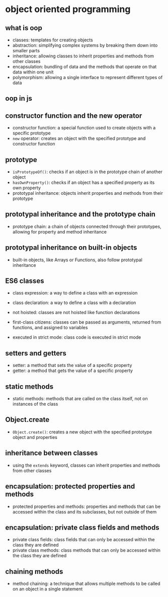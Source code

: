 # object oriented programming

## what is oop

- classes: templates for creating objects
- abstraction: simplifying complex systems by breaking them down into smaller parts
- inheritance: allowing classes to inherit properties and methods from other classes
- encapsulation: bundling of data and the methods that operate on that data within one unit
- polymorphism: allowing a single interface to represent different types of data

## oop in js

## constructor function and the new operator

- constructor function: a special function used to create objects with a specific prototype
- `new` operator: creates an object with the specified prototype and constructor function

## prototype

- `isPrototypeOf()`: checks if an object is in the prototype chain of another object
- `hasOwnProperty()`: checks if an object has a specified property as its own property
- prototypal inheritance: objects inherit properties and methods from their prototype

## prototypal inheritance and the prototype chain

- prototype chain: a chain of objects connected through their prototypes, allowing for property and method inheritance

## prototypal inheritance on built-in objects

- built-in objects, like Arrays or Functions, also follow prototypal inheritance

## ES6 classes

- class expression: a way to define a class with an expression
- class declaration: a way to define a class with a declaration

- not hoisted: classes are not hoisted like function declarations
- first-class citizens: classes can be passed as arguments, returned from functions, and assigned to variables
- executed in strict mode: class code is executed in strict mode

## setters and getters

- setter: a method that sets the value of a specific property
- getter: a method that gets the value of a specific property

## static methods

- static methods: methods that are called on the class itself, not on instances of the class

## Object.create

- `Object.create()`: creates a new object with the specified prototype object and properties

## inheritance between classes

- using the `extends` keyword, classes can inherit properties and methods from other classes

## encapsulation: protected properties and methods

- protected properties and methods: properties and methods that can be accessed within the class and its subclasses, but not outside of them

## encapsulation: private class fields and methods

- private class fields: class fields that can only be accessed within the class they are defined
- private class methods: class methods that can only be accessed within the class they are defined

## chaining methods

- method chaining: a technique that allows multiple methods to be called on an object in a single statement
